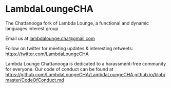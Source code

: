 LambdaLoungeCHA
===============

The Chattanooga fork of Lambda Lounge, a functional and dynamic languages interest group

Email us at lambdalounge.cha@gmail.com

Follow on twitter for meeting updates & interesting retweets: https://twitter.com/LambdaLoungeCHA

Lambda Lounge Chattanooga is dedicated to a harassment-free community for everyone. Our code of conduct can be found at https://github.com/LambdaLoungeCHA/LambdaLoungeCHA.github.io/blob/master/CodeOfConduct.md
